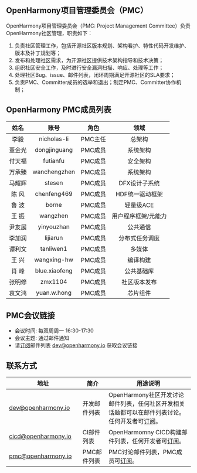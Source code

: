 ## OpenHarmony项目管理委员会（PMC）


   OpenHarmony项目管理委员会（PMC: Project Management Committee）负责OpenHarmony社区管理，职责如下：
1. 负责社区管理工作，包括开源社区版本规划、架构看护、特性代码开发维护、版本及补丁规划等；
2. 发布和处理社区需求，为开源社区提供技术架构指导和技术决策；
3. 组织社区安全工作，及时进行安全漏洞扫描、响应、处理等工作；
4. 处理社区Bug、issue、邮件列表，闭环周期满足开源社区的SLA要求；
5. 负责PMC、Committer成员的选举和退出；制定PMC、Committer协作机制；


## OpenHarmony PMC成员列表
| 姓名 | 账号   | 角色 | 领域 |
| :----: | :----: | :----: | :----: |
| 李毅 | nicholas-li | PMC主任 | 总架构 |
| 董金光 | dongjinguang | PMC成员 | 系统架构 |
| 付天福 | futianfu | PMC成员 |	安全架构 |
| 万承臻 | wanchengzhen | PMC成员 | 系统架构 |
| 马耀辉 | stesen | PMC成员 | DFX设计子系统 |
| 陈  风 | chenfeng469 | PMC成员 | HDF统一驱动框架 |
| 鲁  波 | borne | PMC成员 |	轻量级ACE |
| 王  振 | wangzhen | PMC成员 | 用户程序框架/元能力 |
| 尹友展 | yinyouzhan | PMC成员 | 公共通信 |
| 李加润 | lijiarun | PMC成员 | 分布式任务调度 |
| 谭利文 | tanliwen1 | PMC成员 |	多媒体 |
| 王  兴 | wangxing-hw | PMC成员 | 编译构建 |
| 肖  峰 | blue.xiaofeng | PMC成员 |	公共基础库 |
| 张明修 | zmx1104 | PMC成员 | 社区版本发布 |
| 袁文鸿 | yuan.w.hong | PMC成员 | 芯片组件 |


## PMC会议链接
- 会议时间: 每双周周一 16:30-17:30
- 会议主题: 通过邮件通知
- 请[订阅](https://lists.openatom.io/postorius/lists/cicd.openharmony.io)邮件列表 dev@openharmony.io 获取会议链接

## 联系方式

| 地址                                 | 简介        | 用途说明                                                         |
| ---------------------------------------|---------- | ------------------------------------------------------------ |
| dev@openharmony.io  <img width=120/>| 开发邮件列表 <img width=100/> | OpenHarmony社区开发讨论邮件列表，任何社区开发相关话题都可以在邮件列表讨论。任何开发者可[订阅](https://lists.openatom.io/postorius/lists/dev.openharmony.io)。<img width=200/>|
| cicd@openharmony.io <img width=120/> | CI邮件列表  <img width=100/>| OpenHarmomny CICD构建邮件列表，任何开发者可[订阅](https://lists.openatom.io/postorius/lists/cicd.openharmony.io)。<img width=200/>|
| pmc@openharmony.io  <img width=120/>| PMC邮件列表  <img width=100/>| PMC讨论邮件列表，PMC成员可[订阅](https://lists.openatom.io/postorius/lists/pmc.openharmony.io/)。<img width=200/>|

